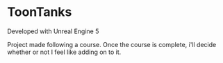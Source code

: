 # ToonTanks

Developed with Unreal Engine 5

Project made following a course. 
Once the course is complete, i'll decide whether or not I feel like adding on to it.
